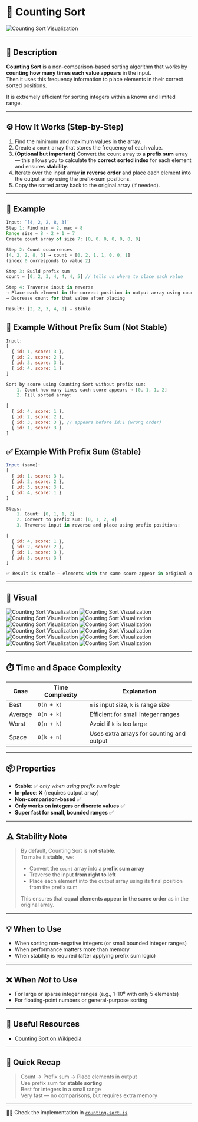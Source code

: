 # 🧮 Counting Sort

![Counting Sort Visualization](./images/counting-sort.jpg)

---

## 📌 Description

**Counting Sort** is a non-comparison-based sorting algorithm that works by **counting how many times each value appears** in the input.  
Then it uses this frequency information to place elements in their correct sorted positions.

It is extremely efficient for sorting integers within a known and limited range.

---

## ⚙️ How It Works (Step-by-Step)

1. Find the minimum and maximum values in the array.
2. Create a `count` array that stores the frequency of each value.
3. **(Optional but important)** Convert the count array to a **prefix sum** array — this allows you to calculate the **correct sorted index** for each element and ensures **stability**.
4. Iterate over the input array **in reverse order** and place each element into the output array using the prefix-sum positions.
5. Copy the sorted array back to the original array (if needed).

---

## 🧠 Example

```js
Input: `[4, 2, 2, 8, 3]`
Step 1: Find min = 2, max = 8
Range size = 8 - 2 + 1 = 7
Create count array of size 7: [0, 0, 0, 0, 0, 0, 0]

Step 2: Count occurrences
[4, 2, 2, 8, 3] → count = [0, 2, 1, 1, 0, 0, 1]
(index 0 corresponds to value 2)

Step 3: Build prefix sum
count = [0, 2, 3, 4, 4, 4, 5] // tells us where to place each value

Step 4: Traverse input in reverse
→ Place each element in the correct position in output array using count array
→ Decrease count for that value after placing

Result: [2, 2, 3, 4, 8] — stable
```

## 🧠 Example Without Prefix Sum (Not Stable)

```js
Input:
[
  { id: 1, score: 3 },
  { id: 2, score: 2 },
  { id: 3, score: 3 },
  { id: 4, score: 1 }
]

Sort by score using Counting Sort without prefix sum:
    1. Count how many times each score appears → [0, 1, 1, 2]
    2. Fill sorted array:

[
  { id: 4, score: 1 },
  { id: 2, score: 2 },
  { id: 3, score: 3 }, // appears before id:1 (wrong order)
  { id: 1, score: 3 }
]
```

## ✅ Example With Prefix Sum (Stable)

```js
Input (same):
[
  { id: 1, score: 3 },
  { id: 2, score: 2 },
  { id: 3, score: 3 },
  { id: 4, score: 1 }
]

Steps:
    1. Count: [0, 1, 1, 2]
    2. Convert to prefix sum: [0, 1, 2, 4]
    3. Traverse input in reverse and place using prefix positions:

[
  { id: 4, score: 1 },
  { id: 2, score: 2 },
  { id: 1, score: 3 },
  { id: 3, score: 3 }
]

✅ Result is stable — elements with the same score appear in original order.
```

---

## 🎨 Visual

![Counting Sort Visualization](./images/counting-sort-1.png)
![Counting Sort Visualization](./images/counting-sort-2.png)
![Counting Sort Visualization](./images/counting-sort-3.png)
![Counting Sort Visualization](./images/counting-sort-4.png)
![Counting Sort Visualization](./images/counting-sort-5.png)
![Counting Sort Visualization](./images/counting-sort-6.png)
![Counting Sort Visualization](./images/counting-sort-7.png)
![Counting Sort Visualization](./images/counting-sort-8.png)
![Counting Sort Visualization](./images/counting-sort-9.png)
![Counting Sort Visualization](./images/counting-sort-10.png)
![Counting Sort Visualization](./images/counting-sort-11.png)
![Counting Sort Visualization](./images/counting-sort-12.png)

---

## ⏱️ Time and Space Complexity

| Case    | Time Complexity | Explanation                               |
| ------- | --------------- | ----------------------------------------- |
| Best    | `O(n + k)`      | `n` is input size, `k` is range size      |
| Average | `O(n + k)`      | Efficient for small integer ranges        |
| Worst   | `O(n + k)`      | Avoid if `k` is too large                 |
| Space   | `O(k + n)`      | Uses extra arrays for counting and output |

---

## 📦 Properties

- **Stable**: ✅ _only when using prefix sum logic_
- **In-place**: ❌ (requires output array)
- **Non-comparison-based** ✅
- **Only works on integers or discrete values** ✅
- **Super fast for small, bounded ranges** ✅

---

## ⚠️ Stability Note

> By default, Counting Sort is **not stable**.  
> To make it **stable**, we:
>
> - Convert the `count` array into a **prefix sum array**
> - Traverse the input **from right to left**
> - Place each element into the output array using its final position from the prefix sum
>
> This ensures that **equal elements appear in the same order** as in the original array.

---

## 💡 When to Use

- When sorting non-negative integers (or small bounded integer ranges)
- When performance matters more than memory
- When stability is required (after applying prefix sum logic)

---

## ❌ When _Not_ to Use

- For large or sparse integer ranges (e.g., 1–10⁶ with only 5 elements)
- For floating-point numbers or general-purpose sorting

---

## 🔗 Useful Resources

- [Counting Sort on Wikipedia](https://en.wikipedia.org/wiki/Counting_sort)

---

## 🧠 Quick Recap

> Count → Prefix sum → Place elements in output  
> Use prefix sum for **stable sorting**  
> Best for integers in a small range  
> Very fast — no comparisons, but requires extra memory

---

👨‍💻 Check the implementation in [`counting-sort.js`](./counting-sort.js)
